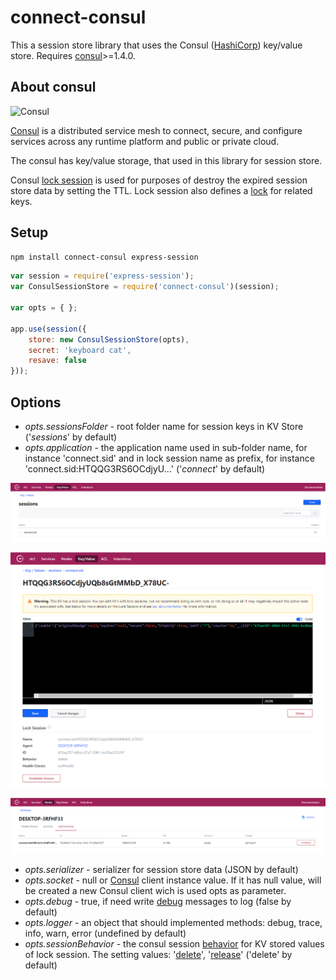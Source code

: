 # connect-consul

This a session store library that uses the Consul ([HashiCorp](https://www.hashicorp.com)) key/value store. Requires [consul](https://www.consul.io/downloads.html)>=1.4.0.

About consul
-----

![Consul](https://www.consul.io/assets/images/og-image-6ef0ad8b.png)

[Consul](https://www.consul.io) is a distributed service mesh to connect, secure, and configure services across any runtime platform and public or private cloud.

The consul has key/value storage, that used in this library for session store.

Consul [lock session](https://www.consul.io/docs/internals/sessions.html) is used for purposes of destroy the expired session store data by setting the TTL. Lock session also defines a [lock](https://www.consul.io/api/kv.html#acquire) for related keys.

Setup
-----

```sh
npm install connect-consul express-session
```

```js
var session = require('express-session');
var ConsulSessionStore = require('connect-consul')(session);

var opts = { };

app.use(session({
    store: new ConsulSessionStore(opts),
    secret: 'keyboard cat',
    resave: false
}));
```

Options
-----

* _opts.sessionsFolder_ - root folder name for session keys in KV Store ('_sessions_' by default)
* _opts.application_ - the application name used in sub-folder name, for instance 'connect.sid' and in lock session name as prefix, for instance 'connect.sid:HTQQG3RS6OCdjyU...' ('_connect_' by default)

![root folder and sub-folder names](sessions.png)

![the session data in kv store](session-kv.png)

![lock session](lock-session.png)

* _opts.serializer_ - serializer for session store data (JSON by default)
* _opts.socket_ - null or [Consul](https://www.npmjs.com/package/consul) client instance value. If it has null value, will be created a new Consul client wich is used opts as parameter.
* _opts.debug_ - true, if need write [debug](https://www.npmjs.com/package/debug) messages to log (false by default)
* _opts.logger_ - an object that should implemented methods: debug, trace, info, warn, error (undefined by default)
* _opts.sessionBehavior_ - the consul session [behavior](https://www.consul.io/api/session.html#behavior) for KV stored values of lock session. The setting values: '[delete](https://www.consul.io/api/session.html#delete)', '[release](https://www.consul.io/api/session.html#release)' ('delete' by default)
